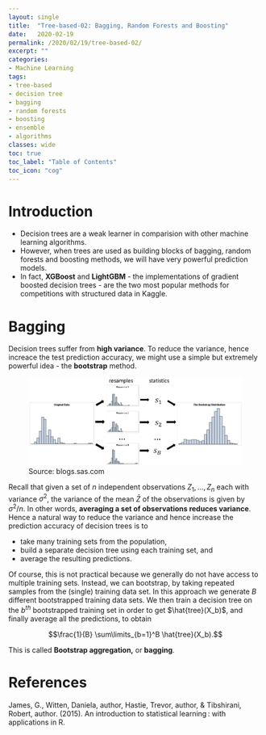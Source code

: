 ```yaml
---
layout: single
title:  "Tree-based-02: Bagging, Random Forests and Boosting"
date:   2020-02-19
permalink: /2020/02/19/tree-based-02/
excerpt: ""
categories: 
- Machine Learning
tags:
- tree-based
- decision tree
- bagging
- random forests
- boosting
- ensemble
- algorithms
classes: wide
toc: true
toc_label: "Table of Contents"
toc_icon: "cog"
---
```


# Introduction

- Decision trees are a weak learner in comparision with other machine learning algorithms.
- However, when trees are used as building blocks of bagging, random forests and boosting methods, we will have very powerful prediction models.
- In fact, **XGBoost** and **LightGBM** - the implementations of gradient boosted decision trees - are the two most popular methods for competitions with structured data in Kaggle.

# Bagging

Decision trees suffer from **high variance**. To reduce the variance, hence increace the test prediction accuracy, we might use a simple but extremely powerful idea - the **bootstrap** method.

<figure>
	<img src="https://github.com/datasciblog/datasciblog.github.io/blob/master/_posts/images/2020-02-19-tree-based-methods-02/1.png?raw=true">
    <figcaption>Source: blogs.sas.com</figcaption>
</figure>

Recall that given a set of $n$ independent observations $Z_1, ... , Z_n$ each with variance $σ^2$, the variance of the mean $\bar{Z}$ of the observations is given by $σ^2/n$. In other words, **averaging a set of observations reduces variance**. Hence a natural way to reduce the variance and hence increase the prediction accuracy of decision trees is to 

- take many training sets from the population,
- build a separate decision tree using each training set, and
- average the resulting predictions.

Of course, this is not practical because we generally do not have access to multiple training sets. Instead, we can bootstrap, by taking repeated samples from the (single) training data set. In this approach we generate $B$ different bootstrapped training data sets. We then train a decision tree on the $b^{th}$ bootstrapped training set in order to get $\hat{tree}(X_b)$, and finally average all the predictions, to obtain 

$$\frac{1}{B} \sum\limits_{b=1}^B \hat{tree}(X_b).$$

 This is called **Bootstrap aggregation,** or **bagging**.

# References

  James, G., Witten, Daniela, author, Hastie, Trevor, author, & Tibshirani, Robert, author. (2015). An introduction to statistical learning : with applications in R.